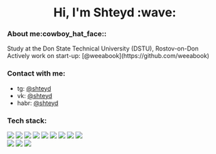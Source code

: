 <h1 align="center">Hi, I'm Shteyd :wave:</h1>
<h3>About me:cowboy_hat_face::</h3>
<div>
  Study at the Don State Technical University (DSTU), Rostov-on-Don
  Actively work on start-up: [@weeabook](https://github.com/weeabook)
</div>
<h3>Contact with me:</h3>
<ul>
  <li>tg: <a href="https://t.me/shteyd">@shteyd</a></li>
  <li>vk: <a href="https://vk.com/shteyd">@shteyd</a></li>
  <li>habr: <a href="https://career.habr.com/shteyd">@shteyd</a></li>
</ul>
<h3>Tech stack:</h3>
<div>
  <img src="https://img.shields.io/badge/Dart-0175C2?style=for-the-badge&logo=dart&logoColor=white" />
  <img src="https://img.shields.io/badge/Flutter-02569B?style=for-the-badge&logo=flutter&logoColor=white" />
  <img src="https://img.shields.io/badge/Go-00ADD8?style=for-the-badge&logo=go&logoColor=white" />
  <img src="https://img.shields.io/badge/PostgreSQL-316192?style=for-the-badge&logo=postgresql&logoColor=white" />
  <img src="https://img.shields.io/badge/MySQL-005C84?style=for-the-badge&logo=mysql&logoColor=white" />
  <img src="https://img.shields.io/badge/SQLite-07405E?style=for-the-badge&logo=sqlite&logoColor=white" />
  <img src="https://img.shields.io/badge/Docker-2CA5E0?style=for-the-badge&logo=docker&logoColor=white" />
  <img src="https://img.shields.io/badge/Shell_Script-121011?style=for-the-badge&logo=gnu-bash&logoColor=white" />
  <img src="https://img.shields.io/badge/Figma-F24E1E?style=for-the-badge&logo=figma&logoColor=white" />
</div>
<div>
  <img src="https://img.shields.io/badge/Android-3DDC84?style=for-the-badge&logo=android&logoColor=white" />
  <img src="https://img.shields.io/badge/Windows-0078D6?style=for-the-badge&logo=windows&logoColor=white" />
  <img src="https://img.shields.io/badge/Linux-FCC624?style=for-the-badge&logo=linux&logoColor=black" />
</div>

